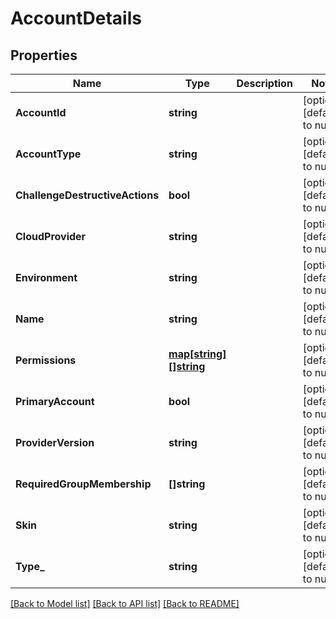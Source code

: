 # AccountDetails

## Properties
Name | Type | Description | Notes
------------ | ------------- | ------------- | -------------
**AccountId** | **string** |  | [optional] [default to null]
**AccountType** | **string** |  | [optional] [default to null]
**ChallengeDestructiveActions** | **bool** |  | [optional] [default to null]
**CloudProvider** | **string** |  | [optional] [default to null]
**Environment** | **string** |  | [optional] [default to null]
**Name** | **string** |  | [optional] [default to null]
**Permissions** | [**map[string][]string**](array.md) |  | [optional] [default to null]
**PrimaryAccount** | **bool** |  | [optional] [default to null]
**ProviderVersion** | **string** |  | [optional] [default to null]
**RequiredGroupMembership** | **[]string** |  | [optional] [default to null]
**Skin** | **string** |  | [optional] [default to null]
**Type_** | **string** |  | [optional] [default to null]

[[Back to Model list]](../README.md#documentation-for-models) [[Back to API list]](../README.md#documentation-for-api-endpoints) [[Back to README]](../README.md)


